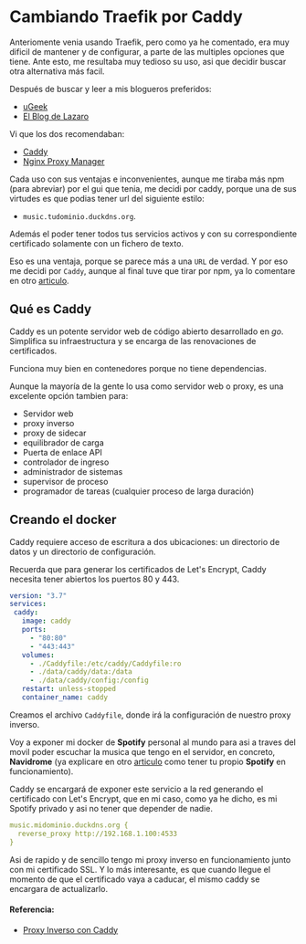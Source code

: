 # Cambiando Traefik por Caddy

Anteriomente venia usando Traefik, pero como ya he comentado, era muy dificil de mantener y de configurar, a parte de las multiples opciones que tiene. Ante esto, me resultaba muy tedioso su uso, asi que decidir buscar otra alternativa más facil.

Después de buscar y leer a mis blogueros preferidos:
- [uGeek](https://ugeek.github.io)
- [El Blog de Lazaro](https://elblogdelazaro.org)

<!--more-->

Vi que los dos recomendaban:
- [Caddy](https://caddyserver.com)
- [Nginx Proxy Manager](https://nginxproxymanager.com)

Cada uso con sus ventajas e inconvenientes, aunque me tiraba más npm (para abreviar) por el gui que tenia, me decidi por caddy, porque una de sus virtudes es que podias tener url del siguiente estilo:
- `music.tudominio.duckdns.org`.

Además el poder tener todos tus servicios activos y con su correspondiente certificado solamente con un fichero de texto.

Eso es una ventaja, porque se parece más a una `URL` de verdad. Y por eso me decidi por `Caddy`, aunque al final tuve que tirar por npm, ya lo comentare en otro [articulo](/2021-05-07-rpi-nginx-proxy-manager).

## Qué es Caddy
Caddy es un potente servidor web de código abierto desarrollado en *go*. Simplifica su infraestructura y se encarga de las renovaciones de certificados.

Funciona muy bien en contenedores porque no tiene dependencias.

Aunque la mayoría de la gente lo usa como servidor web o proxy, es una excelente opción tambien para:
- Servidor web
- proxy inverso
- proxy de sidecar
- equilibrador de carga
- Puerta de enlace API
- controlador de ingreso
- administrador de sistemas
- supervisor de proceso
- programador de tareas (cualquier proceso de larga duración)

## Creando el docker
Caddy requiere acceso de escritura a dos ubicaciones: un directorio de datos y un directorio de configuración.

Recuerda que para generar los certificados de Let's Encrypt, Caddy necesita tener abiertos los puertos 80 y 443.
```yaml
version: "3.7"
services:
 caddy:
   image: caddy
   ports:
     - "80:80"
     - "443:443"
   volumes:
     - ./Caddyfile:/etc/caddy/Caddyfile:ro
     - ./data/caddy/data:/data
     - ./data/caddy/config:/config
   restart: unless-stopped
   container_name: caddy  
```
 
Creamos el archivo `Caddyfile`, donde irá la configuración de nuestro proxy inverso.

Voy a exponer mi docker de **Spotify** personal al mundo para asi a traves del movil poder escuchar la musica que tengo en el servidor, en concreto, **Navidrome** (ya explicare en otro [articulo](/2021-04-01-rpi-spotify) como tener tu propio **Spotify** en funcionamiento).

Caddy se encargará de exponer este servicio a la red generando el certificado con Let's Encrypt, que en mi caso, como ya he dicho, es mi Spotify privado y asi no tener que depender de nadie.
```yaml
music.midominio.duckdns.org {
  reverse_proxy http://192.168.1.100:4533
}
```

Asi de rapido y de sencillo tengo mi proxy inverso en funcionamiento junto con mi certificado SSL. Y lo más interesante, es que cuando llegue el momento de que el certificado vaya a caducar, el mismo caddy se encargara de actualizarlo.
#### Referencia:
- [Proxy Inverso con Caddy](https://ugeek.github.io/blog/post/2021-02-19-proxy-inverso-con-caddy.html)

